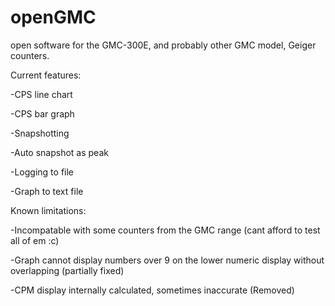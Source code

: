 # openGMC
open software for the GMC-300E, and probably other GMC model, Geiger counters.

Current features:

-CPS line chart

-CPS bar graph

-Snapshotting

-Auto snapshot as peak

-Logging to file

-Graph to text file

Known limitations:

-Incompatable with some counters from the GMC range (cant afford to test all of em :c)

-Graph cannot display numbers over 9 on the lower numeric display without overlapping (partially fixed)

-CPM display internally calculated, sometimes inaccurate (Removed)
